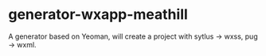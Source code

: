 # generator-wxapp-meathill
A generator based on Yeoman, will create a project with sytlus -> wxss, pug -> wxml.

